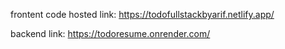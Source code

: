 frontent code
hosted link: https://todofullstackbyarif.netlify.app/

backend link: https://todoresume.onrender.com/
